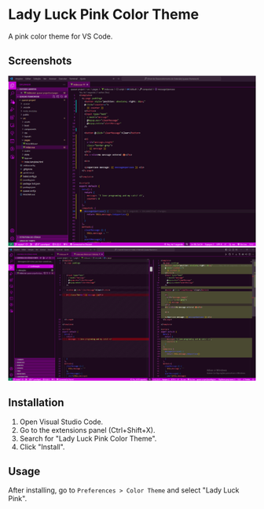 # Lady Luck Pink Color Theme

A pink color theme for VS Code.

## Screenshots

![Captura de tela mostrando a interface](./images/screenshot1.png)
![Outro exemplo de uso](./images/screenshot2.png)

## Installation

1. Open Visual Studio Code.
2. Go to the extensions panel (Ctrl+Shift+X).
3. Search for "Lady Luck Pink Color Theme".
4. Click "Install".

## Usage

After installing, go to `Preferences > Color Theme` and select "Lady Luck Pink".
